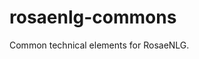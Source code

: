 <!--
Copyright 2019 Ludan Stoecklé
SPDX-License-Identifier: CC-BY-4.0
-->
# rosaenlg-commons

Common technical elements for RosaeNLG.




